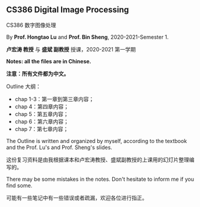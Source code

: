 ## CS386 Digital Image Processing

CS386 数字图像处理

By **Prof. Hongtao Lu** and **Prof. Bin Sheng**, 2020-2021-Semester 1.

**卢宏涛 教授** 与 **盛斌 副教授** 授课，2020-2021 第一学期

**Notes: all the files are in Chinese.**

**注意：所有文件都为中文。** 

Outline 大纲：

- chap 1-3：第一章到第三章内容；
- chap 4：第四章内容；
- chap 5：第五章内容；
- chap 6：第六章内容；
- chap 7：第七章内容；

The Outline is written and organized by myself, according to the textbook and the Prof. Lu's and Prof. Sheng's slides.

这份复习资料是由我根据课本和卢宏涛教授、盛斌副教授的上课用的幻灯片整理编写的。

There may be some mistakes in the notes. Don't hesitate to inform me if you find some.

可能有一些笔记中有一些错误或者疏漏，欢迎各位进行指正。

